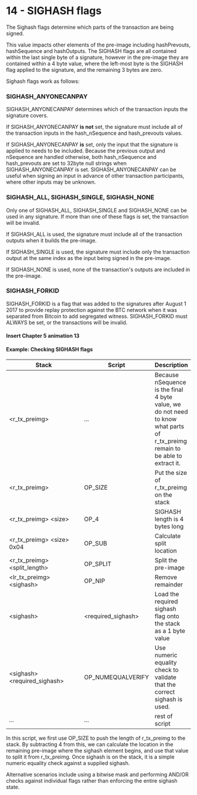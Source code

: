 # 14 - SIGHASH flags

The Sighash flags determine which parts of the transaction are being signed.

This value impacts other elements of the pre-image including hashPrevouts, hashSequence and hashOutputs. The SIGHASH flags are all contained within the last single byte of a signature, however in the pre-image they are contained within a 4 byte value, where the left-most byte is the SIGHASH flag applied to the signature, and the remaining 3 bytes are zero.

Sighash flags work as follows:

### SIGHASH\_ANYONECANPAY

SIGHASH\_ANYONECANPAY determines which of the transaction inputs the signature covers.

If SIGHASH\_ANYONECANPAY **is not** set, the signature must include all of the transaction inputs in the hash\_nSequence and hash\_prevouts values.

If SIGHASH\_ANYONECANPAY **is** set, only the input that the signature is applied to needs to be included. Because the previous output and nSequence are handled otherwise, both hash\_nSequence and hash\_prevouts are set to 32byte null strings when SIGHASH\_ANYONECANPAY is set. SIGHASH\_ANYONECANPAY can be useful when signing an input in advance of other transaction participants, where other inputs may be unknown.

### SIGHASH\_ALL, SIGHASH\_SINGLE, SIGHASH\_NONE

Only one of SIGHASH\_ALL, SIGHASH\_SINGLE and SIGHASH\_NONE can be used in any signature. If more than one of these flags is set, the transaction will be invalid.

If SIGHASH\_ALL is used, the signature must include all of the transaction outputs when it builds the pre-image.

If SIGHASH\_SINGLE is used, the signature must include only the transaction output at the same index as the input being signed in the pre-image.&#x20;

If SIGHASH\_NONE is used, none of the transaction's outputs are included in the pre-image.

### SIGHASH\_FORKID

SIGHASH\_FORKID is a flag that was added to the signatures after August 1 2017 to provide replay protection against the BTC network when it was separated from Bitcoin to add segregated witness. SIGHASH\_FORKID must ALWAYS be set, or the transactions will be invalid.&#x20;

#### Insert Chapter 5 animation 13

#### Example: Checking SIGHASH flags

<table><thead><tr><th width="237.33333333333331">Stack</th><th>Script</th><th>Description</th></tr></thead><tbody><tr><td>&#x3C;r_tx_preimg></td><td>...</td><td>Because nSequence is the final 4 byte value, we do not need to know what parts of r_tx_preimg remain to be able to extract it.</td></tr><tr><td>&#x3C;r_tx_preimg></td><td>OP_SIZE</td><td>Put the size of r_tx_preimg on the stack</td></tr><tr><td>&#x3C;r_tx_preimg> &#x3C;size></td><td>OP_4</td><td>SIGHASH length is 4 bytes long</td></tr><tr><td>&#x3C;r_tx_preimg> &#x3C;size> 0x04</td><td>OP_SUB</td><td>Calculate split location</td></tr><tr><td>&#x3C;r_tx_preimg> &#x3C;split_length></td><td>OP_SPLIT</td><td>Split the pre-image</td></tr><tr><td>&#x3C;lr_tx_preimg> &#x3C;sighash></td><td>OP_NIP</td><td>Remove remainder</td></tr><tr><td>&#x3C;sighash></td><td>&#x3C;required_sighash></td><td>Load the required sighash flag onto the stack as a 1 byte value</td></tr><tr><td>&#x3C;sighash> &#x3C;required_sighash></td><td>OP_NUMEQUALVERIFY</td><td>Use numeric equality check to validate that the correct sighash is used.</td></tr><tr><td>...</td><td>...</td><td>rest of script</td></tr></tbody></table>

In this script, we first use OP\_SIZE to push the length of r\_tx\_preimg to the stack. By subtracting 4 from this, we can calculate the location in the remaining pre-image where the sighash element begins, and use that value to split it from r\_tx\_preimg. Once sighash is on the stack, it is a simple numeric equality check against a supplied sighash.

Alternative scenarios include using a bitwise mask and performing AND/OR checks against individual flags rather than enforcing the entire sighash state.
